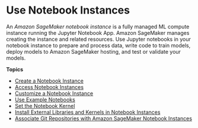 # Use Notebook Instances<a name="nbi"></a>

An *Amazon SageMaker notebook instance* is a fully managed ML compute instance running the Jupyter Notebook App\. Amazon SageMaker manages creating the instance and related resources\. Use Jupyter notebooks in your notebook instance to prepare and process data, write code to train models, deploy models to Amazon SageMaker hosting, and test or validate your models\.

**Topics**
+ [Create a Notebook Instance](howitworks-create-ws.md)
+ [Access Notebook Instances](howitworks-access-ws.md)
+ [Customize a Notebook Instance](notebook-lifecycle-config.md)
+ [Use Example Notebooks](howitworks-nbexamples.md)
+ [Set the Notebook Kernel](howitworks-set-kernel.md)
+ [Install External Libraries and Kernels in Notebook Instances](nbi-add-external.md)
+ [Associate Git Repositories with Amazon SageMaker Notebook Instances](nbi-git-repo.md)